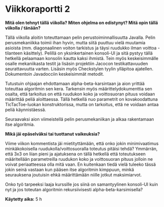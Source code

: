 # Viikkoraportti 2

**Mitä olen tehnyt tällä viikolla? Miten ohjelma on edistynyt? Mitä opin tällä viikolla / tänään?**

Tällä viikolla aloitin toteuttamaan pelin perustoiminnallisuutta Javalla. Pelin perusmekaniikka toimii ihan hyvin, mutta siitä puuttuu vielä muutamia asioista (mm. diagonaalinen voiton tarkistus ja täysi ruudukko ilman voittoa -tilanteen käsittely). Pelillä on yksinkertainen konsoli-UI ja sitä pystyy tällä hetkellä pelaamaan konsolin kautta kaksi ihmistä. Tein myös keskeisimmälle osalle mekaniikasta testit ja lisäsin projektiin Jacocon testikattavuuden seurattavuutta varten. Lisäsin myös Checkstylen tyylin ylläpitoa ajatellen. Dokumentoin Javadocciin keskeisimmät metodit.

Tutustuin ohjaajan ehdottamaan alpha-beta-karsintaan ja aion yrittää toteuttaa algoritmin sen kera. Tarkensin myös määrittelydokumenttia sen osalta, että tarkoitus on että ruudukon koko ja voittosuoran pituus voidaan määrittää peliä aloittaessa. Tällä hetkellä nuo parametrit on kovakoodattuna TicTacToe-luokan konstruktorissa, mutta on tarkoitus, että ne voidaan antaa peliä käynnistäessä.

Seuraavaksi aion viimeistellä pelin perusmekaniikan ja alkaa rakentamaan itse algoritmia. 


**Mikä jäi epäselväksi tai tuottanut vaikeuksia?**

Viime viikon kommentista jäi mietityttämään, että onko jokin minimivaatimus minkäkokoisella ruudukolla/voittosuoralla toteutus pitäisi tehdä? Ymmärrän, että 3x3 on liian pieni ja ajatuksena on tällä hetkellä että toteutukseen määritellään parametreilla ruudukon koko ja voittosuoran pituus jolloin ne voivat periaatteessa olla mitä vaan.  En kuitenkaan tiedä vielä tuleeko tässä jokin seinä vastaan kun pääsen itse algoritmin kimppuun, minkä seurauksena joutuisin ehkä määrittämään niille jotkut maksimiarvot.

Onko työ tarpeeksi laaja kurssille jos siinä on samantyylinen konsoli-UI kuin nyt ja jos toteutan algoritmin rekursiivisesti alpha-beta-karsimisella?

**Käytetty aika:** 5 h